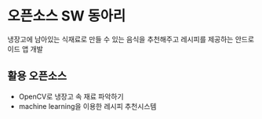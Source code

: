 # 오픈소스 SW 동아리
냉장고에 남아있는 식재료로 만들 수 있는 음식을 추천해주고 레시피를 제공하는 안드로이드 앱 개발

## 활용 오픈소스
- OpenCV로 냉장고 속 재료 파악하기
- machine learning을 이용한 레시피 추천시스템
